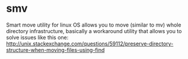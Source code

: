 smv
==========

Smart move utility for linux OS allows you to move (similar to mv) whole directory infrastructure, basically a workaround utility that allows you to solve issues like this one: http://unix.stackexchange.com/questions/59112/preserve-directory-structure-when-moving-files-using-find
